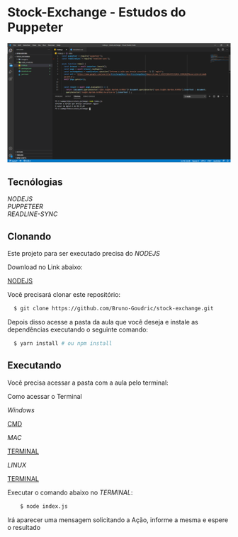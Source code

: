 # Stock-Exchange - Estudos do Puppeter

![](/imagens/capa.png)



## Tecnólogias

*NODEJS*  <br />
*PUPPETEER* <br />
*READLINE-SYNC* <br />


## Clonando

Este projeto para ser executado precisa do *NODEJS*

Download no Link abaixo:

[NODEJS](https://nodejs.org/pt-br/download/)

Você precisará clonar este repositório:
```sh
  $ git clone https://github.com/Bruno-Goudric/stock-exchange.git
```

Depois disso acesse a pasta da aula que você deseja e instale as dependências executando o seguinte comando:
```sh
  $ yarn install # ou npm install
```

## Executando

Você precisa acessar a pasta com a aula pelo terminal:

Como acessar o Terminal

*Windows*

[CMD](https://medium.com/@adsonrocha/como-abrir-e-navegar-entre-pastas-com-o-prompt-de-comandos-do-windows-10-68750eae8f47)

*MAC*

[TERMINAL](http://wiki.integrator.com.br/index.php?title=Acessando_o_Prompt_de_Comando_ou_Terminal_do_Mac_OS_X)

*LINUX*

[TERMINAL](https://pt.wikihow.com/Abrir-uma-Janela-do-Terminal-no-Ubuntu)



Executar o comando abaixo no *TERMINAL*:

```sh
    $ node index.js
```

Irá aparecer uma mensagem solicitando a Ação, informe a mesma e espere o resultado